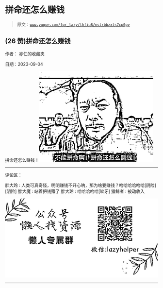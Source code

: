 # 拼命还怎么赚钱

> 原文：[`www.yuque.com/for_lazy/thfiu8/nstrbbzxts7cp0py`](https://www.yuque.com/for_lazy/thfiu8/nstrbbzxts7cp0py)

## (26 赞)拼命还怎么赚钱

作者： 亦仁的收藏夹

日期：2023-09-04

拼命还怎么赚钱！![](img/c515152c4bf7015ddcaab4531aaab37b.png)

* * *

评论区：

胖大玲 : 人类可真奇怪，明明赚钱不开心呐，那为啥要赚钱？哈哈哈哈哈哈[阴险][阴险]
胖大魔 : 站着把钱賺了
胖大玲 : 哈哈哈哈哈[呲牙]
猎鲸者 : 被动收入

![](img/1c37d505930596d12a88ab23e11aa07a.png)

* * *